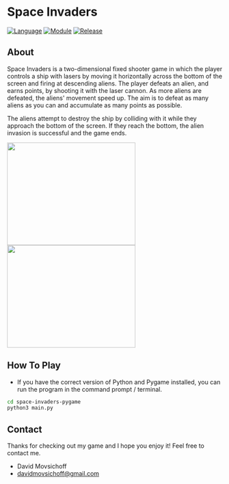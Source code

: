 # Space Invaders

[![Language](https://img.shields.io/badge/language-python-blue.svg?style=flat)](https://www.python.org)
[![Module](https://img.shields.io/badge/module-pygame-brightgreen.svg?style=flat)](http://www.pygame.org/news.html)
[![Release](https://img.shields.io/badge/release-v1.0-orange.svg?style=flat)](http://www.leejamesrobinson.com/space-invaders.html)

## About

Space Invaders is a two-dimensional fixed shooter game in which the player controls a ship with lasers by moving it horizontally
across the bottom of the screen and firing at descending aliens. The player defeats an alien,
and earns points, by shooting it with the laser cannon. As more aliens are defeated, the aliens' movement speed up. The aim is to defeat as many aliens as you can and accumulate as many points as possible.

The aliens attempt to destroy the ship by colliding with it while they approach the bottom of the screen. If they reach the bottom,
the alien invasion is successful and the game ends.

<img src="https://i.imgur.com/7SA4iB5.png" width="300" height="240" />
<img src="https://i.imgur.com/zUVJLJ8.png" width="300" height="240"/>

## How To Play

- If you have the correct version of Python and Pygame installed, you can run the program in the command prompt / terminal.

```bash
cd space-invaders-pygame
python3 main.py
```

## Contact

Thanks for checking out my game and I hope you enjoy it! Feel free to contact me.

- David Movsichoff
- davidmovsichoff@gmail.com